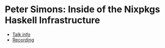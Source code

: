 # Peter Simons: Inside of the Nixpkgs Haskell Infrastructure

* [Talk info]()
* [Recording](https://www.youtube.com/watch?v=a22y82ROKyA)
